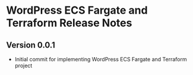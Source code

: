 # WordPress ECS Fargate and Terraform Release Notes

## Version 0.0.1

* Initial commit for implementing WordPress ECS Fargate and Terraform project
